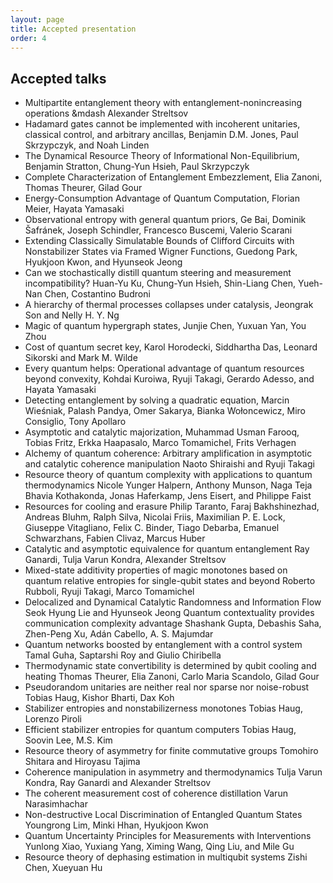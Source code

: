 ```yaml
---
layout: page
title: Accepted presentation
order: 4
---
```


<!---![Garden By the Bay](/garden_bay.jpg)--->

## Accepted talks

* Multipartite entanglement theory with entanglement-nonincreasing operations &mdash Alexander Streltsov
* Hadamard gates cannot be implemented with incoherent unitaries, classical control, and arbitrary ancillas, Benjamin D.M. Jones, Paul Skrzypczyk, and Noah Linden
* The Dynamical Resource Theory of Informational Non-Equilibrium, Benjamin Stratton, Chung-Yun Hsieh, Paul Skrzypczyk
* Complete Characterization of Entanglement Embezzlement, Elia Zanoni, Thomas Theurer, Gilad Gour
* Energy-Consumption Advantage of Quantum Computation, Florian Meier, Hayata Yamasaki
* Observational entropy with general quantum priors,	Ge Bai, Dominik Šafránek, Joseph Schindler, Francesco Buscemi, Valerio Scarani
* Extending Classically Simulatable Bounds of Clifford Circuits with Nonstabilizer States via Framed Wigner Functions,	Guedong Park, Hyukjoon Kwon, and Hyunseok Jeong
* Can we stochastically distill quantum steering and measurement incompatibility?	Huan-Yu Ku, Chung-Yun Hsieh, Shin-Liang Chen, Yueh-Nan Chen, Costantino Budroni
* A hierarchy of thermal processes collapses under catalysis,	Jeongrak Son and Nelly H. Y. Ng
* Magic of quantum hypergraph states,	Junjie Chen, Yuxuan Yan, You Zhou
* Cost of quantum secret key,	Karol Horodecki, Siddhartha Das, Leonard Sikorski and Mark M. Wilde
* Every quantum helps:  Operational advantage of quantum resources beyond convexity, Kohdai Kuroiwa, Ryuji Takagi, Gerardo Adesso, and Hayata Yamasaki
* Detecting entanglement by solving a quadratic equation,	Marcin Wieśniak, Palash Pandya, Omer Sakarya, Bianka Wołoncewicz, Miro Consiglio, Tony Apollaro
* Asymptotic and catalytic majorization,	Muhammad Usman Farooq, Tobias Fritz, Erkka Haapasalo, Marco Tomamichel, Frits Verhagen
* Alchemy of quantum coherence: Arbitrary amplification in asymptotic and catalytic coherence manipulation	Naoto Shiraishi and Ryuji Takagi
* Resource theory of quantum complexity with applications to quantum thermodynamics	Nicole Yunger Halpern, Anthony Munson, Naga Teja Bhavia Kothakonda, Jonas Haferkamp, Jens Eisert, and Philippe Faist
* Resources for cooling and erasure	Philip Taranto, Faraj Bakhshinezhad, Andreas Bluhm, Ralph Silva, Nicolai Friis, Maximilian P. E. Lock, Giuseppe Vitagliano, Felix C. Binder, Tiago Debarba, Emanuel Schwarzhans, Fabien Clivaz, Marcus Huber
* Catalytic and asymptotic equivalence for quantum entanglement	Ray Ganardi, Tulja Varun Kondra, Alexander Streltsov
* Mixed-state additivity properties of magic monotones based on quantum relative entropies for single-qubit states and beyond	Roberto Rubboli, Ryuji Takagi, Marco Tomamichel
* Delocalized and Dynamical Catalytic Randomness and Information Flow	Seok Hyung Lie and Hyunseok Jeong
Quantum contextuality provides communication complexity advantage	Shashank Gupta, Debashis Saha, Zhen-Peng Xu, Adán Cabello, A. S. Majumdar
* Quantum networks boosted by entanglement with a control system	Tamal Guha, Saptarshi Roy and Giulio Chiribella
* Thermodynamic state convertibility is determined by qubit cooling and heating	Thomas Theurer, Elia Zanoni, Carlo Maria Scandolo, Gilad Gour
* Pseudorandom unitaries are neither real nor sparse nor noise-robust	Tobias Haug, Kishor Bharti, Dax Koh
* Stabilizer entropies and nonstabilizerness monotones Tobias Haug, Lorenzo Piroli
* Efficient stabilizer entropies for quantum computers Tobias Haug, Soovin Lee, M.S. Kim
* Resource theory of asymmetry for finite commutative groups Tomohiro Shitara and Hiroyasu Tajima
* Coherence manipulation in asymmetry and thermodynamics Tulja Varun Kondra, Ray Ganardi and Alexander Streltsov
* The coherent measurement cost of coherence distillation	Varun Narasimhachar
* Non-destructive Local Discrimination of Entangled Quantum States Youngrong Lim, Minki Hhan, Hyukjoon Kwon
* Quantum Uncertainty Principles for Measurements with Interventions Yunlong Xiao, Yuxiang Yang, Ximing Wang, Qing Liu, and Mile Gu
* Resource theory of dephasing estimation in multiqubit systems	Zishi Chen, Xueyuan Hu
